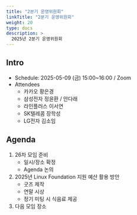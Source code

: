 ```yaml
---
title: "2분기 운영위원회"
linkTitle: "2분기 운영위원회"
weight: 20
type: docs
description: >
  2025년 2분기 운영위원회
---
```


## Intro

* Schedule: 2025-05-09 (금) 15:00~16:00 / Zoom
* Attendees
   * 카카오 황은경
   * 삼성전자 정윤환 / 안다래
   * 라인플러스 이서연
   * SK텔레콤 장학성
   * LG전자 김소임

## Agenda

1. 26차 모임 준비
   - 일시/장소 확정
   - Agenda 논의
2. 2025년 Linux Foundation 지원 예산 활용 방안
   - 굿즈 제작
   - 연말 시상
   - 정기 미팅 시 식음료 제공
3. 다음 모임 장소